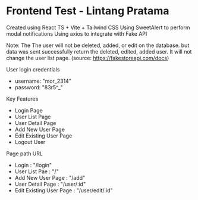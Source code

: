 # Frontend Test - Lintang Pratama

Created using React TS + Vite + Tailwind CSS
Using SweetAlert to perform modal notifications
Using axios to integrate with Fake API

Note: The The user will not be deleted, added, or edit on the database. but data was sent successfully return the deleted, edited, added user. It will not change the user list page. (source: https://fakestoreapi.com/docs)

User login credentials
- username: "mor_2314"
- password: "83r5^_"

Key Features
- Login Page
- User List Page
- User Detail Page
- Add New User Page
- Edit Existing User Page
- Logout User

Page path URL
- Login : "/login"
- User List Pae : "/"
- Add New User Page : "/add"
- User Detail Page : "/user/:id"
- Edit Existing User Page : "/user/edit/:id"